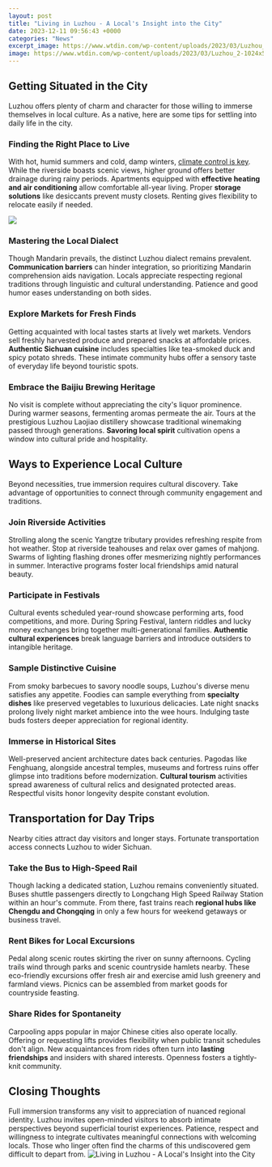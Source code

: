 ```yaml
---
layout: post
title: "Living in Luzhou - A Local's Insight into the City"
date: 2023-12-11 09:56:43 +0000
categories: "News"
excerpt_image: https://www.wtdin.com/wp-content/uploads/2023/03/Luzhou_2-1024x576.jpg
image: https://www.wtdin.com/wp-content/uploads/2023/03/Luzhou_2-1024x576.jpg
---
```


## Getting Situated in the City
Luzhou offers plenty of charm and character for those willing to immerse themselves in local culture. As a native, here are some tips for settling into daily life in the city.
### Finding the Right Place to Live  
With hot, humid summers and cold, damp winters, [climate control is key](https://travelokla.github.io/2024-01-02-les-d-xe9penses-quotidiennes-au-bangladesh-et-les-options-de-voyage-pour-diff-xe9rents-budgets/). While the riverside boasts scenic views, higher ground offers better drainage during rainy periods. Apartments equipped with **effective heating and air conditioning** allow comfortable all-year living. Proper **storage solutions** like desiccants prevent musty closets. Renting gives flexibility to relocate easily if needed.

![](http://www.paulnoll.com/China/City/alpha-153-Luzhou-big.jpg)
### Mastering the Local Dialect  
Though Mandarin prevails, the distinct Luzhou dialect remains prevalent. **Communication barriers** can hinder integration, so prioritizing Mandarin comprehension aids navigation. Locals appreciate respecting regional traditions through linguistic and cultural understanding. Patience and good humor eases understanding on both sides. 
### Explore Markets for Fresh Finds  
Getting acquainted with local tastes starts at lively wet markets. Vendors sell freshly harvested produce and prepared snacks at affordable prices. **Authentic Sichuan cuisine** includes specialties like tea-smoked duck and spicy potato shreds. These intimate community hubs offer a sensory taste of everyday life beyond touristic spots.
### Embrace the Baijiu Brewing Heritage
No visit is complete without appreciating the city's liquor prominence. During warmer seasons, fermenting aromas permeate the air. Tours at the prestigious Luzhou Laojiao distillery showcase traditional winemaking passed through generations. **Savoring local spirit** cultivation opens a window into cultural pride and hospitality.
## Ways to Experience Local Culture
Beyond necessities, true immersion requires cultural discovery. Take advantage of opportunities to connect through community engagement and traditions.
### Join Riverside Activities  
Strolling along the scenic Yangtze tributary provides refreshing respite from hot weather. Stop at riverside teahouses and relax over games of mahjong. Swarms of lighting flashing drones offer mesmerizing nightly performances in summer. Interactive programs foster local friendships amid natural beauty. 
### Participate in Festivals   
Cultural events scheduled year-round showcase performing arts, food competitions, and more. During Spring Festival, lantern riddles and lucky money exchanges bring together multi-generational families. **Authentic cultural experiences** break language barriers and introduce outsiders to intangible heritage.
### Sample Distinctive Cuisine  
From smoky barbecues to savory noodle soups, Luzhou's diverse menu satisfies any appetite. Foodies can sample everything from **specialty dishes** like preserved vegetables to luxurious delicacies. Late night snacks prolong lively night market ambience into the wee hours. Indulging taste buds fosters deeper appreciation for regional identity.
### Immerse in Historical Sites    
Well-preserved ancient architecture dates back centuries. Pagodas like Fenghuang, alongside ancestral temples, museums and fortress ruins offer glimpse into traditions before modernization. **Cultural tourism** activities spread awareness of cultural relics and designated protected areas. Respectful visits honor longevity despite constant evolution.
## Transportation for Day Trips  
Nearby cities attract day visitors and longer stays. Fortunate transportation access connects Luzhou to wider Sichuan.
### Take the Bus to High-Speed Rail
Though lacking a dedicated station, Luzhou remains conveniently situated. Buses shuttle passengers directly to Longchang High Speed Railway Station within an hour's commute. From there, fast trains reach **regional hubs like Chengdu and Chongqing** in only a few hours for weekend getaways or business travel. 
### Rent Bikes for Local Excursions   
Pedal along scenic routes skirting the river on sunny afternoons. Cycling trails wind through parks and scenic countryside hamlets nearby. These eco-friendly excursions offer fresh air and exercise amid lush greenery and farmland views. Picnics can be assembled from market goods for countryside feasting.
### Share Rides for Spontaneity
Carpooling apps popular in major Chinese cities also operate locally. Offering or requesting lifts provides flexibility when public transit schedules don't align. New acquaintances from rides often turn into **lasting friendships** and insiders with shared interests. Openness fosters a tightly-knit community.
## Closing Thoughts
Full immersion transforms any visit to appreciation of nuanced regional identity. Luzhou invites open-minded visitors to absorb intimate perspectives beyond superficial tourist experiences. Patience, respect and willingness to integrate cultivates meaningful connections with welcoming locals. Those who linger often find the charms of this undiscovered gem difficult to depart from.
![Living in Luzhou - A Local's Insight into the City](https://www.wtdin.com/wp-content/uploads/2023/03/Luzhou_2-1024x576.jpg)